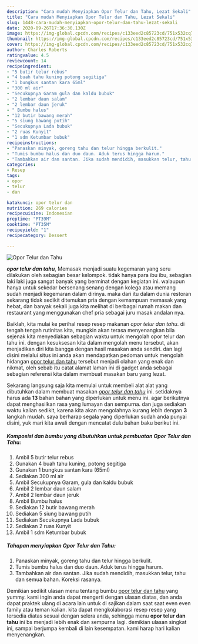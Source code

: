 ```yaml
---
description: "Cara mudah Menyiapkan Opor Telur dan Tahu, Lezat Sekali"
title: "Cara mudah Menyiapkan Opor Telur dan Tahu, Lezat Sekali"
slug: 1448-cara-mudah-menyiapkan-opor-telur-dan-tahu-lezat-sekali
date: 2020-09-26T17:36:30.130Z
image: https://img-global.cpcdn.com/recipes/c133eed2c85723cd/751x532cq70/opor-telur-dan-tahu-foto-resep-utama.jpg
thumbnail: https://img-global.cpcdn.com/recipes/c133eed2c85723cd/751x532cq70/opor-telur-dan-tahu-foto-resep-utama.jpg
cover: https://img-global.cpcdn.com/recipes/c133eed2c85723cd/751x532cq70/opor-telur-dan-tahu-foto-resep-utama.jpg
author: Charles Roberts
ratingvalue: 4.5
reviewcount: 14
recipeingredient:
- "5 butir telur rebus"
- "4 buah tahu kuning potong segitiga"
- "1 bungkus santan kara 65ml"
- "300 ml air"
- "Secukupnya Garam gula dan kaldu bubuk"
- "2 lembar daun salam"
- "2 lembar daun jeruk"
- " Bumbu halus"
- "12 butir bawang merah"
- "5 siung bawang putih"
- "Secukupnya Lada bubuk"
- "2 ruas Kunyit"
- "1 sdm Ketumbar bubuk"
recipeinstructions:
- "Panaskan minyak, goreng tahu dan telur hingga berkulit."
- "Tumis bumbu halus dan duo daun. Aduk terus hingga harum."
- "Tambahkan air dan santan. Jika sudah mendidih, masukkan telur, tahu dan semua bahan. Koreksi rasanya."
categories:
- Resep
tags:
- opor
- telur
- dan

katakunci: opor telur dan 
nutrition: 269 calories
recipecuisine: Indonesian
preptime: "PT39M"
cooktime: "PT35M"
recipeyield: "1"
recipecategory: Dessert

---
```



![Opor Telur dan Tahu](https://img-global.cpcdn.com/recipes/c133eed2c85723cd/751x532cq70/opor-telur-dan-tahu-foto-resep-utama.jpg)

<b><i>opor telur dan tahu</i></b>, Memasak menjadi suatu kegemaran yang seru dilakukan oleh sebagian besar kelompok. tidak hanya para ibu ibu, sebagian laki laki juga sangat banyak yang berminat dengan kegiatan ini. walaupun hanya untuk sekedar bersenang senang dengan kolega atau memang sudah menjadi kegemaran dalam dirinya. maka dari itu dalam dunia restoran sekarang tidak sedikit ditemukan pria dengan kemampuan memasak yang hebat, dan banyak sekali juga kita melihat di berbagai rumah makan dan restaurant yang menggunakan chef pria sebagai juru masak andalan nya.

Baiklah, kita mulai ke perihal resep resep makanan <i>opor telur dan tahu</i>. di tengah tengah rutinitas kita, mungkin akan terasa menyenangkan bila sejenak kita menyediakan sebagian waktu untuk mengolah opor telur dan tahu ini. dengan kesuksesan kita dalam mengolah menu tersebut, akan menjadikan diri kita bangga dengan hasil masakan anda sendiri. dan lagi disini melalui situs ini anda akan mendapatkan pedoman untuk mengolah hidangan <u>opor telur dan tahu</u> tersebut menjadi olahan yang enak dan nikmat, oleh sebab itu catat alamat laman ini di gadget anda sebagai sebagian referensi kita dalam membuat masakan baru yang lezat.




Sekarang langsung saja kita memulai untuk membeli alat alat yang dibutuhkan dalam membuat masakan <u><i>opor telur dan tahu</i></u> ini. setidaknya harus ada <b>13</b> bahan bahan yang diperlukan untuk menu ini. agar berikutnya dapat menghasilkan rasa yang lumayan dan sempurna. dan juga sediakan waktu kalian sedikit, karena kita akan mengolahnya kurang lebih dengan <b>3</b> langkah mudah. saya berharap segala yang diperlukan sudah anda punyai disini, yuk mari kita awali dengan mencatat dulu bahan baku berikut ini.

<!--inarticleads1-->

##### Komposisi dan bumbu yang dibutuhkan untuk pembuatan Opor Telur dan Tahu:

1. Ambil 5 butir telur rebus
1. Gunakan 4 buah tahu kuning, potong segitiga
1. Gunakan 1 bungkus santan kara (65ml)
1. Sediakan 300 ml air
1. Ambil Secukupnya Garam, gula dan kaldu bubuk
1. Ambil 2 lembar daun salam
1. Ambil 2 lembar daun jeruk
1. Ambil  Bumbu halus
1. Sediakan 12 butir bawang merah
1. Sediakan 5 siung bawang putih
1. Sediakan Secukupnya Lada bubuk
1. Sediakan 2 ruas Kunyit
1. Ambil 1 sdm Ketumbar bubuk




<!--inarticleads2-->

##### Tahapan menyiapkan Opor Telur dan Tahu:

1. Panaskan minyak, goreng tahu dan telur hingga berkulit.
1. Tumis bumbu halus dan duo daun. Aduk terus hingga harum.
1. Tambahkan air dan santan. Jika sudah mendidih, masukkan telur, tahu dan semua bahan. Koreksi rasanya.




Demikian sedikit ulasan menu tentang bumbu <u>opor telur dan tahu</u> yang yummy. kami ingin anda dapat mengerti dengan ulasan diatas, dan anda dapat praktek ulang di acara lain untuk di sajikan dalam saat saat even even family atau teman kalian. kita dapat mengkolaborasi resep resep yang tersedia diatas sesuai dengan selera anda, sehingga menu <b>opor telur dan tahu</b> ini bs menjadi lebih enak dan sempurna lagi. demikian ulasan singkat ini, sampai berjumpa kembali di lain kesempatan. kami harap hari kalian menyenangkan.
